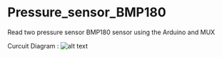 Pressure_sensor_BMP180
======================

Read two pressure sensor BMP180 sensor using the Arduino and MUX

Curcuit Diagram : 
![alt text](https://github.com/mahfuz195/Pressure_sensor_BMP180/blob/master/schemtic.png)
